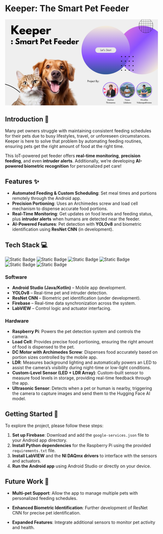 # **Keeper: The Smart Pet Feeder**

![Smart Pet Feeder](https://github.com/deshan0/keeper-smart-pet-feeder/blob/207ea345081864286d60e732e49a061c5e962aa8/Images/Smart%20Pet%20Feeder.png)

## **Introduction 🚀**
Many pet owners struggle with maintaining consistent feeding schedules for their pets due to busy lifestyles, travel, or unforeseen circumstances. Keeper is here to solve that problem by automating feeding routines, ensuring pets get the right amount of food at the right time.

This IoT-powered pet feeder offers **real-time monitoring**, **precision feeding**, and even **intruder alerts**. Additionally, we’re developing **AI-powered biometric recognition** for personalized pet care!

## **Features ✨**
- **Automated Feeding & Custom Scheduling**: Set meal times and portions remotely through the Android app.
- **Precision Portioning**: Uses an Archimedes screw and load cell mechanism to dispense accurate food portions.
- **Real-Time Monitoring**: Get updates on food levels and feeding status, plus **intruder alerts** when humans are detected near the feeder.
- **AI-Powered Features**: Pet detection with **YOLOv8** and biometric identification using **ResNet CNN** (in development).

## **Tech Stack 💻**

![Static Badge](https://img.shields.io/badge/Kotlin-black?logo=kotlin)
![Static Badge](https://img.shields.io/badge/Python-black?logo=python)
![Static Badge](https://img.shields.io/badge/OpenCV-black?logo=opencv&logoColor=green)
![Static Badge](https://img.shields.io/badge/YOLO-black?logo=yolo)
![Static Badge](https://img.shields.io/badge/Firebase-black?logo=firebase&logoColor=%23EB844E)
![Static Badge](https://img.shields.io/badge/LabVIEW-black?logo=labview)
          
          
          

### **Software**

- **Android Studio (Java/Kotlin)** – Mobile app development.
- **YOLOv8** – Real-time pet and intruder detection.
- **ResNet CNN** – Biometric pet identification (under development).
- **Firebase** – Real-time data synchronization across the system.
- **LabVIEW** – Control logic and actuator interfacing.

### **Hardware**

- **Raspberry Pi**: Powers the pet detection system and controls the camera.
- **Load Cell**: Provides precise food portioning, ensuring the right amount of food is dispensed to the pet.
- **DC Motor with Archimedes Screw**: Dispenses food accurately based on portion sizes controlled by the mobile app.
- **LDR**: Measures background lighting and automatically powers an LED to assist the camera’s visibility during night-time or low-light conditions.
- **Custom-Level Sensor (LED + LDR Array)**: Custom-built sensor to measure food levels in storage, providing real-time feedback through the app.
- **Ultrasonic Sensor**: Detects when a pet or human is nearby, triggering the camera to capture images and send them to the Hugging Face AI model.

## **Getting Started 🚀**

To explore the project, please follow these steps:

1. **Set up Firebase**: Download and add the `google-services.json` file to your Android app directory.
2. **Install Python dependencies** for the Raspberry Pi using the provided `requirements.txt` file.
3. **Install LabVIEW** and the **NI DAQmx drivers** to interface with the sensors and actuators.
4. **Run the Android app** using Android Studio or directly on your device.





## **Future Work 🔮**
- **Multi-pet Support**: Allow the app to manage multiple pets with personalized feeding schedules.

- **Enhanced Biometric Identification**: Further development of ResNet CNN for precise pet identification.

- **Expanded Features**: Integrate additional sensors to monitor pet activity and health.
